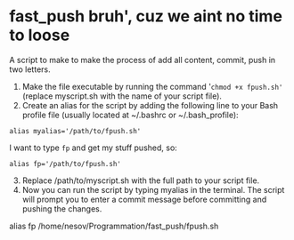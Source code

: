 # fast_push bruh', cuz we aint no time to loose
A script to make to make the process of add all content, commit, push in two letters.

1. Make the file executable by running the command '```chmod +x fpush.sh'``` (replace myscript.sh with the name of your script file).
2. Create an alias for the script by adding the following line to your Bash profile file (usually located at ~/.bashrc or ~/.bash_profile):

```alias myalias='/path/to/fpush.sh'```

I want to type ```fp``` and get my stuff pushed, so: 


```alias fp='/path/to/fpush.sh'```


3. Replace /path/to/myscript.sh with the full path to your script file.
4. Now you can run the script by typing myalias in the terminal. The script will prompt you to enter a commit message before committing and pushing the changes.






alias fp /home/nesov/Programmation/fast_push/fpush.sh